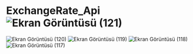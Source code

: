 # ExchangeRate_Api![Ekran Görüntüsü (121)](https://github.com/yunusemreaydemir/ExchangeRate_Api/assets/110790096/0a0be84f-b84e-4e92-8000-989dd65c8baf)
![Ekran Görüntüsü (120)](https://github.com/yunusemreaydemir/ExchangeRate_Api/assets/110790096/8283b488-0b03-4047-beca-0e9ff972dac8)
![Ekran Görüntüsü (119)](https://github.com/yunusemreaydemir/ExchangeRate_Api/assets/110790096/23ebd08f-f20a-486a-8aed-a908986ac7a0)
![Ekran Görüntüsü (118)](https://github.com/yunusemreaydemir/ExchangeRate_Api/assets/110790096/cde7de84-b465-4647-9f0b-ba5043e7e549)
![Ekran Görüntüsü (117)](https://github.com/yunusemreaydemir/ExchangeRate_Api/assets/110790096/5b90182f-d66c-47a4-b75a-e9e5d1f52897)
